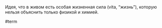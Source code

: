 Идея, что в живом есть особая жизненная сила (vita, “жизнь”), которую нельзя объяснить только физикой и химией.

#term